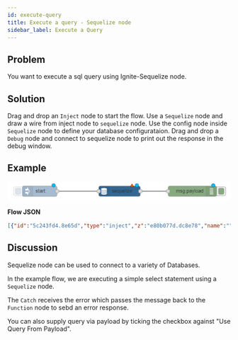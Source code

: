 ```yaml
---
id: execute-query
title: Execute a query - Sequelize node
sidebar_label: Execute a Query
---
```


## Problem

You want to execute a sql query using Ignite-Sequelize node.

## Solution

Drag and drop an <code class="node">Inject</code> node to start the flow.
Use a <code class="node">Sequelize</code> node and draw a wire from inject node to <code class="node">sequelize</code> node.
Use the config node inside <code class="node">Sequelize</code> node to define your database configurataion.
Drag and drop a <code class="node">Debug</code> node and connect to sequelize node to print out the response in the debug window.

## Example

![](../assets/sequelize/execute-query.png)

<b>Flow JSON</b>
~~~json
[{"id":"5c243fd4.8e65d","type":"inject","z":"e80b077d.dc8e78","name":"","topic":"start","payload":"","payloadType":"str","repeat":"","crontab":"","once":false,"onceDelay":0.1,"x":330,"y":280,"wires":[["e7daf9cc.61e858"]]},{"id":"e7daf9cc.61e858","type":"sequelize","z":"e80b077d.dc8e78","name":"","usepayload":false,"query":"SELECT * FROM Users;","database":"","output":true,"outputs":1,"x":560,"y":280,"wires":[["bb949601.188718"]]},{"id":"bb949601.188718","type":"debug","z":"e80b077d.dc8e78","name":"","active":true,"tosidebar":true,"console":false,"tostatus":false,"complete":"false","x":770,"y":280,"wires":[]}]
~~~

## Discussion

Sequelize node can be used to connect to a variety of Databases.

In the example flow, we are executing a simple select statement using a <code class="node">Sequelize</code> node.

The <code class="node">Catch</code> receives the error which passes the message back to the <code class="node">Function</code> node to sebd an error response.

You can also supply query via payload by ticking the checkbox against "Use Query From Payload".
